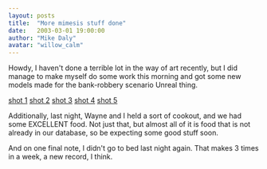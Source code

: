```yaml
---
layout: posts
title:  "More mimesis stuff done"
date:   2003-03-01 19:00:00
author: "Mike Daly"
avatar: "willow_calm"
---
```

Howdy, I haven't done a terrible lot in the way of art recently, but I did manage to make myself do some work this morning and got some new models made for the bank-robbery scenario Unreal thing.

 [shot 1](/classic/filespace/willow/mimesis/bank8.jpg)
 [shot 2](/classic/filespace/willow/mimesis/bank9.jpg)
 [shot 3](/classic/filespace/willow/mimesis/bank10.jpg)
 [shot 4](/classic/filespace/willow/mimesis/bank11.jpg)
 [shot 5](/classic/filespace/willow/mimesis/bank12.jpg)

 Additionally, last night, Wayne and I held a sort of cookout, and we had some EXCELLENT food. Not just that, but almost all of it is food that is not already in our database, so be expecting some good stuff soon.

 And on one final note, I didn't go to bed last night again. That makes 3 times in a week, a new record, I think.